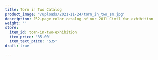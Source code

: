 ```yaml
---
title: Torn in Two Catalog
product_image: "/uploads/2021-11-24/torn_in_two_sm.jpg"
description: 152-page color catalog of our 2011 Civil War exhibition
weight: ''
store:
  item_id: torn-in-two-exhibition
  item_price: '35.00'
  item_text_price: "$35"
draft: true

---
```

